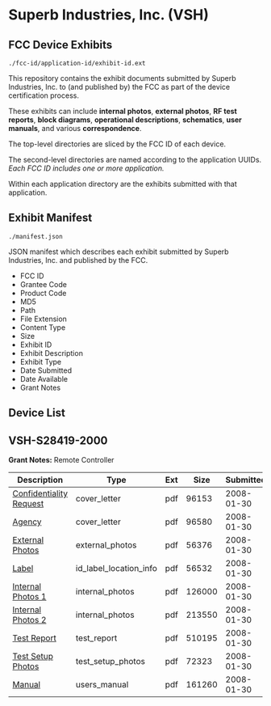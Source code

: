 # Superb Industries, Inc. (VSH)
## FCC Device Exhibits

```
./fcc-id/application-id/exhibit-id.ext
```

This repository contains the exhibit documents submitted by Superb Industries, Inc. to (and published by) the FCC as part of the device certification process.

These exhibits can include **internal photos**, **external photos**, **RF test reports**, **block diagrams**, **operational descriptions**, **schematics**, **user manuals**, and various **correspondence**.

The top-level directories are sliced by the FCC ID of each device.

The second-level directories are named according to the application UUIDs. *Each FCC ID includes one or more application.*

Within each application directory are the exhibits submitted with that application. 

## Exhibit Manifest

```
./manifest.json
```

JSON manifest which describes each exhibit submitted by Superb Industries, Inc. and published by the FCC.

- FCC ID
- Grantee Code
- Product Code
- MD5
- Path
- File Extension
- Content Type
- Size
- Exhibit ID
- Exhibit Description
- Exhibit Type
- Date Submitted
- Date Available
- Grant Notes

## Device List
## VSH-S28419-2000
**Grant Notes:** Remote Controller

| Description | Type | Ext | Size | Submitted | Available |
| ----------- | ---- | --- | ---- | --------- | --------- |
| [Confidentiality Request](VSH-S28419-2000/287b6090960cf0eff8b23b6e91896894/896305.pdf) | cover_letter | pdf | 96153 | 2008-01-30 | 2008-01-31 |
| [Agency](VSH-S28419-2000/287b6090960cf0eff8b23b6e91896894/896306.pdf) | cover_letter | pdf | 96580 | 2008-01-30 | 2008-01-31 |
| [External Photos](VSH-S28419-2000/287b6090960cf0eff8b23b6e91896894/896295.pdf) | external_photos | pdf | 56376 | 2008-01-30 | 2008-01-31 |
| [Label](VSH-S28419-2000/287b6090960cf0eff8b23b6e91896894/896296.pdf) | id_label_location_info | pdf | 56532 | 2008-01-30 | 2008-01-31 |
| [Internal Photos 1](VSH-S28419-2000/287b6090960cf0eff8b23b6e91896894/896297.pdf) | internal_photos | pdf | 126000 | 2008-01-30 | 2008-01-31 |
| [Internal Photos 2](VSH-S28419-2000/287b6090960cf0eff8b23b6e91896894/896298.pdf) | internal_photos | pdf | 213550 | 2008-01-30 | 2008-01-31 |
| [Test Report](VSH-S28419-2000/287b6090960cf0eff8b23b6e91896894/896302.pdf) | test_report | pdf | 510195 | 2008-01-30 | 2008-01-31 |
| [Test Setup Photos](VSH-S28419-2000/287b6090960cf0eff8b23b6e91896894/896303.pdf) | test_setup_photos | pdf | 72323 | 2008-01-30 | 2008-01-31 |
| [Manual](VSH-S28419-2000/287b6090960cf0eff8b23b6e91896894/896304.pdf) | users_manual | pdf | 161260 | 2008-01-30 | 2008-01-31 |
